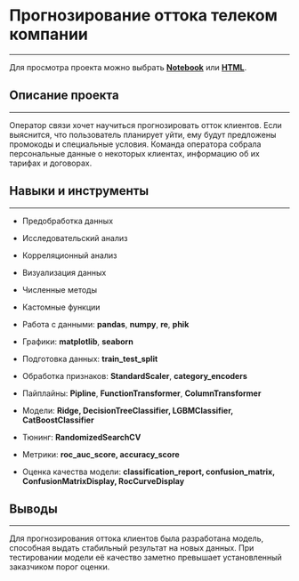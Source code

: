 # Прогнозирование оттока телеком компании
***
Для просмотра проекта можно выбрать [**Notebook**]() или [**HTML**]().

## Описание проекта
***
Оператор связи хочет научиться прогнозировать отток клиентов. 
Если выяснится, что пользователь планирует уйти, ему будут предложены промокоды и специальные условия. 
Команда оператора собрала персональные данные о некоторых клиентах, информацию об их тарифах и договорах. 

## Навыки и инструменты
***
- Предобработка данных
- Исследовательский анализ
- Корреляционный анализ
- Визуализация данных
- Численные методы
- Кастомные функции

- Работа с данными: **pandas**, **numpy**, **re**, **phik**
- Графики: **matplotlib**, **seaborn**
- Подготовка данных: **train_test_split**
- Обработка признаков: **StandardScaler**, **category_encoders**
- Пайплайны: **Pipline**, **FunctionTransformer**, **ColumnTransformer**
- Модели: **Ridge, DecisionTreeClassifier, LGBMClassifier, CatBoostClassifier**
- Тюнинг: **RandomizedSearchCV**
- Метрики: **roc_auc_score, accuracy_score**
- Оценка качества модели: **classification_report, confusion_matrix, ConfusionMatrixDisplay, RocCurveDisplay**

## Выводы
***
Для прогнозирования оттока клиентов была разработана модель, способная выдать стабильный результат на новых данных. 
При тестировании модели её качество заметно превышает установленный заказчиком порог оценки.